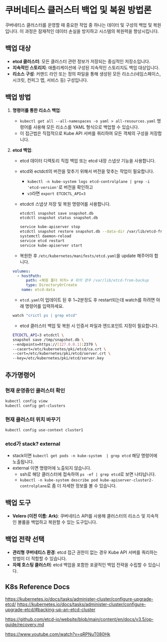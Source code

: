 # 쿠버네티스 클러스터 백업 및 복원 방법론

쿠버네티스 클러스터를 운영할 때 중요한 작업 중 하나는 데이터 및 구성의 백업 및 복원입니다. 이 과정은 잠재적인 데이터 손실을 방지하고 시스템의 복원력을 향상시킵니다.

## 백업 대상

- **etcd 클러스터**: 모든 클러스터 관련 정보가 저장되는 중심적인 저장소입니다.
- **지속적인 스토리지**: 애플리케이션에 구성된 지속적인 스토리지도 백업 대상입니다.
- **리소스 구성**: 커맨드 라인 또는 정의 파일을 통해 생성된 모든 리소스(네임스페이스, 시크릿, 컨피그 맵, 서비스 등) 구성입니다.

## 백업 방법

1. **명령어를 통한 리소스 백업**:

   - `kubectl get all --all-namespaces -o yaml > all-resources.yaml` 명령어를 사용해 모든 리소스를 YAML 형식으로 백업할 수 있습니다.
   - 이 접근법은 직접적으로 Kube API 서버를 쿼리하여 모든 객체의 구성을 저장합니다.

2. **etcd 백업**:

   - etcd 데이터 디렉토리 직접 백업 또는 etcd 내장 스냅샷 기능을 사용합니다.
   - etcd와 ectdctl의 버전을 맞추기 위해서 버전을 맞추는 작업이 필요합니다.
     - `kubectl -n kube-system logs etcd-controlplane | grep -i 'etcd-version'`로 버전을 확인하고
     - `v3`라면 `export ETCDCTL_API=3`
   - etcdctl 스냅샷 저장 및 복원 명령어를 사용합니다.

     ```bash
     etcdctl snapshot save snapshot.db
     etcdctl snapshot status snapshot.db

     service kube-apiserver stop
     etcdctl snapshot restore snapshot.db --data-dir /var/lib/etcd-from-backup
     systemctl daemon-reload
     service etcd restart
     service kube-apiserver start
     ```

   - 복원한 후 `/etc/kubernetes/manifests/etcd.yaml`을 update 해주어야 합니다.

   ```yaml
   volumes:
     - hostPath:
         path: <복원 폴더 위치> # 위의 경우 /var/lib/etcd-from-backup
         type: DirectoryOrCreate
       name: etcd-data
   ```

   - `etcd.yaml`이 업데이트 된 후 1~2분정도 후 restart되는데 watch를 하려면 아래 명령어를 입력하세요.

   ```sh
   watch "crictl ps | grep etcd"
   ```

   - etcd 클러스터 백업 및 복원 시 인증서 파일과 엔드포인트 지정이 필요합니다.

   ```bash
   ETCDCTL_API=3 etcdctl \
   snapshot save /tmp/snapshot.db \
   --endpoints=https://[127.0.0.1]:2379 \
   --cacert=/etc/kubernetes/pki/etcd/ca.crt \
   --cert=/etc/kubernetes/pki/etcd/server.crt \
   --key=/etc/kubernetes/pki/etcd/server.key
   ```

## 추가명령어

### 현재 운영중인 클러스터 확인

```sh
kubectl config view
kubectl config get-clusters
```

### 현재 클러스터 위치 바꾸기

```sh
kubectl config use-context cluster1
```

### etcd가 stack? external

- stack이면 `kubectl get pods -n kube-system  | grep etcd` 해당 명령어에 노출됩니다.
- external 이면 명령어에 노출되지 않습니다.
  - ssh로 해당 클러스터에 접속하여 `ps -ef | grep etcd`로 보면 나타납니다.
  - `kubectl -n kube-system describe pod kube-apiserver-cluster2-controlplane`로 좀 더 자세한 정보를 볼 수 있습니다.

## 백업 도구

- **Velero (이전 이름: Ark)**: 쿠버네티스 API를 사용해 클러스터의 리소스 및 지속적인 볼륨을 백업하고 복원할 수 있는 도구입니다.

## 백업 전략 선택

- **관리형 쿠버네티스 환경**: etcd 접근 권한이 없는 경우 Kube API 서버를 쿼리하는 방법이 더 적합할 수 있습니다.
- **자체 호스팅 클러스터**: etcd 백업을 포함한 포괄적인 백업 전략을 수립할 수 있습니다.

## K8s Reference Docs

https://kubernetes.io/docs/tasks/administer-cluster/configure-upgrade-etcd/
https://kubernetes.io/docs/tasks/administer-cluster/configure-upgrade-etcd/#backing-up-an-etcd-cluster

https://github.com/etcd-io/website/blob/main/content/en/docs/v3.5/op-guide/recovery.md

https://www.youtube.com/watch?v=qRPNuT080Hk
